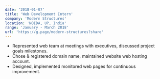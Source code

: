 ```yaml
---
date: '2018-01-07'
title: 'Web Development Intern'
company: 'Modern Structures'
location: 'NOIDA, UP, India'
range: 'January - March 2018'
url: 'https://g.page/modern-structures?share'
---
```


- Represented web team at meetings with executives, discussed project goals milestones.
- Chose & registered domain name, maintained website web hosting account.
- Designed, implemented monitored web pages for continuous improvement.